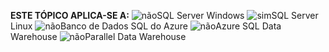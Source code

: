 <Token>**ESTE TÓPICO APLICA-SE A:** ![não](/sql/includes/media/no.png)SQL Server Windows ![sim](/sql/includes/media/yes.png)SQL Server Linux ![não](/sql/includes/media/no.png)Banco de Dados SQL do Azure ![não](/sql/includes/media/no.png)Azure SQL Data Warehouse ![não](/sql/includes/media/no.png)Parallel Data Warehouse </Token>

